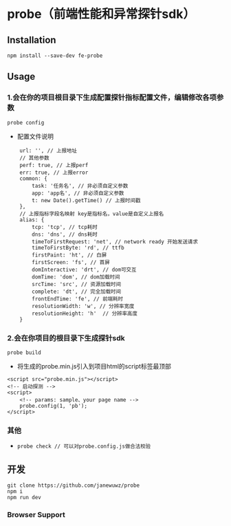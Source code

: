 # probe（前端性能和异常探针sdk）

## Installation
```
npm install --save-dev fe-probe
```

## Usage
### 1.会在你的项目根目录下生成配置探针指标配置文件，编辑修改各项参数
```
probe config
```
- 配置文件说明

``` // options说明
    url: '', // 上报地址
    // 其他参数
    perf: true, // 上报perf
    err: true, // 上报error
    common: {
        task: '任务名', // 非必须自定义参数
        app: 'app名', // 非必须自定义参数
        t: new Date().getTime() // 上报时间戳
    },
    // 上报指标字段名映射 key是指标名，value是自定义上报名
    alias: {
        tcp: 'tcp', // tcp耗时
        dns: 'dns', // dns耗时
        timeToFirstRequest: 'net', // network ready 开始发送请求
        timeToFirstByte: 'rd', // ttfb
        firstPaint: 'ht', // 白屏
        firstScreen: 'fs', // 首屏
        domInteractive: 'drt', // dom可交互
        domTime: 'dom', // dom加载时间
        srcTime: 'src', // 资源加载时间
        complete: 'dt', // 完全加载时间
        frontEndTime: 'fe', // 前端耗时
        resolutionWidth: 'w', // 分辨率宽度
        resolutionHeight: 'h'  // 分辨率高度
    }
```

### 2.会在你项目的根目录下生成探针sdk
```
probe build
```
- 将生成的probe.min.js引入到项目html的script标签最顶部
```
<script src="probe.min.js"></script>
<!-- 启动探测 -->
<script>
    <!-- params: sample、your page name -->
    probe.config(1, 'pb');
</script>
```

### 其他

-  ```probe check // 可以对probe.config.js做合法校验```

## 开发
```
git clone https://github.com/janewuwz/probe
npm i
npm run dev
```

### Browser Support




